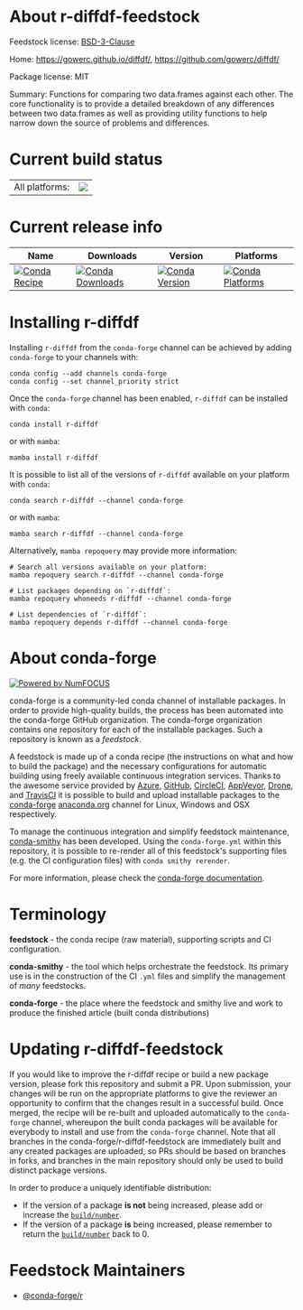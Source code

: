 About r-diffdf-feedstock
========================

Feedstock license: [BSD-3-Clause](https://github.com/conda-forge/r-diffdf-feedstock/blob/main/LICENSE.txt)

Home: https://gowerc.github.io/diffdf/, https://github.com/gowerc/diffdf/

Package license: MIT

Summary: Functions for comparing two data.frames against each other. The core functionality is to provide a detailed breakdown of any differences between two data.frames as well as providing utility functions to help narrow down the source of problems and differences.

Current build status
====================


<table><tr><td>All platforms:</td>
    <td>
      <a href="https://dev.azure.com/conda-forge/feedstock-builds/_build/latest?definitionId=26061&branchName=main">
        <img src="https://dev.azure.com/conda-forge/feedstock-builds/_apis/build/status/r-diffdf-feedstock?branchName=main">
      </a>
    </td>
  </tr>
</table>

Current release info
====================

| Name | Downloads | Version | Platforms |
| --- | --- | --- | --- |
| [![Conda Recipe](https://img.shields.io/badge/recipe-r--diffdf-green.svg)](https://anaconda.org/conda-forge/r-diffdf) | [![Conda Downloads](https://img.shields.io/conda/dn/conda-forge/r-diffdf.svg)](https://anaconda.org/conda-forge/r-diffdf) | [![Conda Version](https://img.shields.io/conda/vn/conda-forge/r-diffdf.svg)](https://anaconda.org/conda-forge/r-diffdf) | [![Conda Platforms](https://img.shields.io/conda/pn/conda-forge/r-diffdf.svg)](https://anaconda.org/conda-forge/r-diffdf) |

Installing r-diffdf
===================

Installing `r-diffdf` from the `conda-forge` channel can be achieved by adding `conda-forge` to your channels with:

```
conda config --add channels conda-forge
conda config --set channel_priority strict
```

Once the `conda-forge` channel has been enabled, `r-diffdf` can be installed with `conda`:

```
conda install r-diffdf
```

or with `mamba`:

```
mamba install r-diffdf
```

It is possible to list all of the versions of `r-diffdf` available on your platform with `conda`:

```
conda search r-diffdf --channel conda-forge
```

or with `mamba`:

```
mamba search r-diffdf --channel conda-forge
```

Alternatively, `mamba repoquery` may provide more information:

```
# Search all versions available on your platform:
mamba repoquery search r-diffdf --channel conda-forge

# List packages depending on `r-diffdf`:
mamba repoquery whoneeds r-diffdf --channel conda-forge

# List dependencies of `r-diffdf`:
mamba repoquery depends r-diffdf --channel conda-forge
```


About conda-forge
=================

[![Powered by
NumFOCUS](https://img.shields.io/badge/powered%20by-NumFOCUS-orange.svg?style=flat&colorA=E1523D&colorB=007D8A)](https://numfocus.org)

conda-forge is a community-led conda channel of installable packages.
In order to provide high-quality builds, the process has been automated into the
conda-forge GitHub organization. The conda-forge organization contains one repository
for each of the installable packages. Such a repository is known as a *feedstock*.

A feedstock is made up of a conda recipe (the instructions on what and how to build
the package) and the necessary configurations for automatic building using freely
available continuous integration services. Thanks to the awesome service provided by
[Azure](https://azure.microsoft.com/en-us/services/devops/), [GitHub](https://github.com/),
[CircleCI](https://circleci.com/), [AppVeyor](https://www.appveyor.com/),
[Drone](https://cloud.drone.io/welcome), and [TravisCI](https://travis-ci.com/)
it is possible to build and upload installable packages to the
[conda-forge](https://anaconda.org/conda-forge) [anaconda.org](https://anaconda.org/)
channel for Linux, Windows and OSX respectively.

To manage the continuous integration and simplify feedstock maintenance,
[conda-smithy](https://github.com/conda-forge/conda-smithy) has been developed.
Using the ``conda-forge.yml`` within this repository, it is possible to re-render all of
this feedstock's supporting files (e.g. the CI configuration files) with ``conda smithy rerender``.

For more information, please check the [conda-forge documentation](https://conda-forge.org/docs/).

Terminology
===========

**feedstock** - the conda recipe (raw material), supporting scripts and CI configuration.

**conda-smithy** - the tool which helps orchestrate the feedstock.
                   Its primary use is in the construction of the CI ``.yml`` files
                   and simplify the management of *many* feedstocks.

**conda-forge** - the place where the feedstock and smithy live and work to
                  produce the finished article (built conda distributions)


Updating r-diffdf-feedstock
===========================

If you would like to improve the r-diffdf recipe or build a new
package version, please fork this repository and submit a PR. Upon submission,
your changes will be run on the appropriate platforms to give the reviewer an
opportunity to confirm that the changes result in a successful build. Once
merged, the recipe will be re-built and uploaded automatically to the
`conda-forge` channel, whereupon the built conda packages will be available for
everybody to install and use from the `conda-forge` channel.
Note that all branches in the conda-forge/r-diffdf-feedstock are
immediately built and any created packages are uploaded, so PRs should be based
on branches in forks, and branches in the main repository should only be used to
build distinct package versions.

In order to produce a uniquely identifiable distribution:
 * If the version of a package **is not** being increased, please add or increase
   the [``build/number``](https://docs.conda.io/projects/conda-build/en/latest/resources/define-metadata.html#build-number-and-string).
 * If the version of a package **is** being increased, please remember to return
   the [``build/number``](https://docs.conda.io/projects/conda-build/en/latest/resources/define-metadata.html#build-number-and-string)
   back to 0.

Feedstock Maintainers
=====================

* [@conda-forge/r](https://github.com/orgs/conda-forge/teams/r/)

